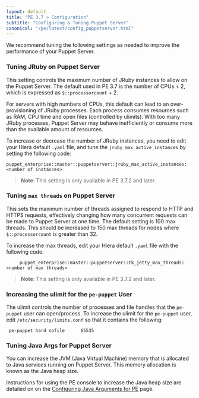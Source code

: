 ```yaml
---
layout: default
title: "PE 3.7 » Configuration"
subtitle: "Configuring & Tuning Puppet Server"
canonical: "/pe/latest/config_puppetserver.html"
---
```


We recommend tuning the following settings as needed to improve the performance of your Puppet Server. 

### Tuning JRuby on Puppet Server 

This setting controls the maximum number of JRuby instances to allow on the Puppet Server. The default used in PE 3.7 is the number of CPUs + 2, which is expressed as `$::processorcount` + 2.

For servers with high numbers of CPUs, this default can lead to an over-provisioning of JRuby processes. Each process consumes resources such as RAM, CPU time and open files (controlled by ulimits). With too many JRuby processes, Puppet Server may behave inefficiently or consume more than the available amount of resources.

To increase or decrease the number of JRuby instances, you need to edit your Hiera default `.yaml` file, and tune the `jruby_max_active_instances` by setting the following code:

	puppet_enterprise::master::puppetserver::jruby_max_active_instances: <number of instances>

> **Note**: This setting is only available in PE 3.7.2 and later. 

### Tuning `max threads` on Puppet Server

This sets the maximum number of threads assigned to respond to HTTP and HTTPS requests, effectively changing how many concurrent requests can be made to Puppet Server at one time. The default setting is 100 max threads. This should be increased to 150 max threads for nodes where `$::processorcount` is greater than 32.

To increase the max threads, edit your Hiera default `.yaml` file with the following code:

         puppet_enterprise::master::puppetserver::tk_jetty_max_threads: <number of max threads>

> **Note**: This setting is only available in PE 3.7.2 and later.

### Increasing the ulimit for the `pe-puppet` User
The ulimit controls the number of processes and file handles that the `pe-puppet` user can open/process. To increase the ulimit for the `pe-puppet` user, edit `/etc/security/limits.conf` so that it contains the following: 

     pe-puppet hard	nofile      65535
  
### Tuning Java Args for Puppet Server

You can increase the JVM (Java Virtual Machine) memory that is allocated to Java services running on Puppet Server. This memory allocation is known as the Java heap size.

Instructions for using the PE console to increase the Java heap size are detailed on on the [Configuring Java Arguments for PE](/config_java_args.html#pe-puppet-server-service) page. 

